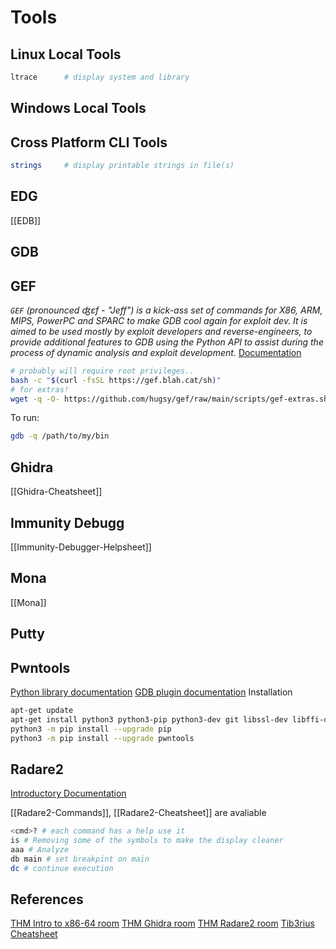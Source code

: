 # Tools

## Linux Local Tools

```bash
ltrace		# display system and library

```

## Windows Local Tools

## Cross Platform CLI Tools
```bash
strings	 	# display printable strings in file(s)
```

## EDG
[[EDB]]

## GDB

## GEF
*`GEF` (pronounced ʤɛf - "Jeff") is a kick-ass set of commands for X86, ARM, MIPS, PowerPC and SPARC to make GDB cool again for exploit dev. It is aimed to be used mostly by exploit developers and reverse-engineers, to provide additional features to GDB using the Python API to assist during the process of dynamic analysis and exploit development.* [Documentation](https://gef.readthedocs.io/en/master/)
```bash
# probably will require root privileges..
bash -c "$(curl -fsSL https://gef.blah.cat/sh)"
# for extras!
wget -q -O- https://github.com/hugsy/gef/raw/main/scripts/gef-extras.sh | sh
```

To run:
```bash
gdb -q /path/to/my/bin
```


## Ghidra
[[Ghidra-Cheatsheet]]

## Immunity Debugg

[[Immunity-Debugger-Helpsheet]]

## Mona

[[Mona]]

## Putty

## Pwntools
[Python library documentation](http://docs.pwntools.com/en/stable)
[GDB plugin documentation](https://browserpwndbg.readthedocs.io/en/docs/)
Installation
```bash
apt-get update
apt-get install python3 python3-pip python3-dev git libssl-dev libffi-dev build-essential
python3 -m pip install --upgrade pip
python3 -m pip install --upgrade pwntools
```

## Radare2
[Introductory Documentation](https://github.com/radareorg/radare2/blob/master/doc/intro.md)

[[Radare2-Commands]], [[Radare2-Cheatsheet]] are avaliable
```bash
<cmd>? # each command has a help use it 
is # Removing some of the symbols to make the display cleaner
aaa # Analyze
db main # set breakpint on main
dc # continue execution
```



## References
[THM Intro to x86-64 room](https://tryhackme.com/room/introtox8664)
[THM Ghidra room](https://tryhackme.com/room/ccghidra)
[THM Radare2 room](https://tryhackme.com/room/ccradare2)
[Tib3rius Cheatsheet](https://github.com/Tib3rius/Pentest-Cheatsheets/blob/master/exploits/buffer-overflows.rst)